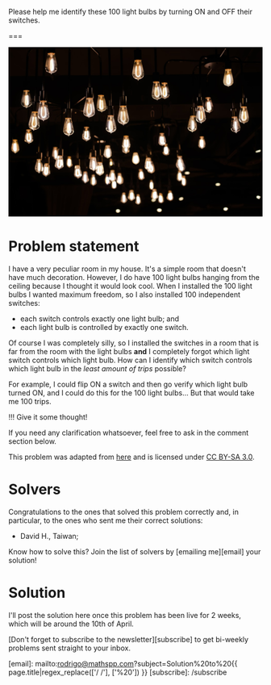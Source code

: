 Please help me identify these 100 light bulbs by turning ON and OFF their switches.

===

![](thumbnail.png "Photo by Juan Carlos Becerra on Unsplash.")


# Problem statement

I have a very peculiar room in my house.
It's a simple room that doesn't have much decoration.
However, I do have 100 light bulbs hanging from the ceiling because I thought it would look cool.
When I installed the 100 light bulbs I wanted maximum freedom,
so I also installed 100 independent switches:

 - each switch controls exactly one light bulb; and
 - each light bulb is controlled by exactly one switch.

Of course I was completely silly, so I installed the switches in a room that is far from the room with the light bulbs **and** I completely forgot which light switch controls which light bulb.
How can I identify which switch controls which light bulb in the _least amount of trips_ possible?

For example, I could flip ON a switch and then go verify which light bulb turned ON,
and I could do this for the 100 light bulbs...
But that would take me 100 trips.

!!! Give it some thought!

If you need any clarification whatsoever, feel free to ask in the comment section below.

This problem was adapted from [here][source] and is licensed under [CC BY-SA 3.0][cc-by-sa-3].


# Solvers

Congratulations to the ones that solved this problem correctly and, in particular, to the ones
who sent me their correct solutions:

 - David H., Taiwan;

Know how to solve this?
Join the list of solvers by [emailing me][email] your solution!


# Solution

I'll post the solution here once this problem has been live for 2 weeks,
which will be around the 10th of April.


[Don't forget to subscribe to the newsletter][subscribe] to get bi-weekly
problems sent straight to your inbox.

[email]: mailto:rodrigo@mathspp.com?subject=Solution%20to%20{{ page.title|regex_replace(['/ /'], ['%20']) }}
[subscribe]: /subscribe

[source]: https://puzzling.stackexchange.com/q/20447/41687
[cc-by-sa-3]: https://creativecommons.org/licenses/by-sa/3.0/
